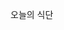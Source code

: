 <!--img src = "https://capsule-render.vercel.app/api?type=waving&color=0:e4efff,100:5498ff&height=180&section=header&text=오늘의식단&fontSize=32&animation=fadeIn&fontAlignY=36&fontColor=ffffff"/-->
<p>오늘의 식단</p>

